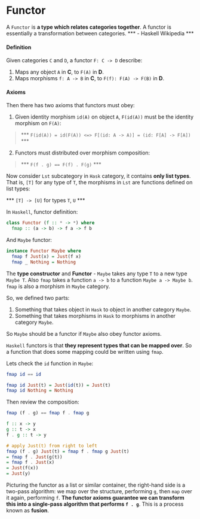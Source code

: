 # Functor

A `Functor` is **a type which relates categories together**. A functor is essentially a transformation between categories. *** - Haskell Wikipedia ***

#### Definition

Given categories `C` and `D`, a functor `F: C -> D` describe:

1. Maps any object `A` in **C**, to `F(A)` in **D**.
2. Maps morphisms `f: A -> B` in **C**, to `F(f): F(A) -> F(B)` in **D**.

#### Axioms

Then there has two axioms that functors must obey:

1. Given identity morphism `id(A)` on object `A`, `F(id(A))` must be the identity morphism on `F(A)`:

  > *** `F(id(A)) = id(F(A)) <=> F[(id: A -> A)] = (id: F[A] -> F[A])` ***

2. Functors must distributed over morphism composition:

  > *** `F(f . g) == F(f) . F(g)` ***

Now consider `Lst` subcategory in `Hask` category, it contains **only list types**. That is, `[T]` for any type of `T`, the morphisms in `Lst` are functions defined on list types:

*** `[T] -> [U]` for types `T`, `U` ***

In `Haskell`, functor definition:

```haskell
class Functor (f :: * -> *) where
  fmap :: (a -> b) -> f a -> f b
```

And `Maybe` functor:

```haskell
instance Functor Maybe where
  fmap f Just(x) = Just(f x)
  fmap _ Nothing = Nothing
```

The **type constructor** and **Functor** - `Maybe` takes any type `T` to a new type `Maybe T`. Also `fmap` takes a function `a -> b` to a function `Maybe a -> Maybe b`. `fmap` is also a morphism in `Maybe` category. 

So, we defined two parts:

1. Something that takes object in `Hask` to object in another category `Maybe`.
2. Something that takes morphisms in `Hask` to morphisms in another category `Maybe`.

So `Maybe` should be a functor if `Maybe` also obey functor axioms.

`Haskell` functors is that **they represent types that can be mapped over**. So a function that does some mapping could be written using `fmap`.

Lets check the `id` function in `Maybe`:

```haskell
fmap id == id

fmap id Just(t) = Just(id(t)) = Just(t)
fmap id Nothing = Nothing
```

Then review the composition:

```haskell
fmap (f . g) == fmap f . fmap g

f :: x -> y
g :: t -> x
f . g :: t -> y 

# apply Just(t) from right to left
fmap (f . g) Just(t) = fmap f . fmap g Just(t)
= fmap f . Just(g(t))
= fmap f . Just(x)
= Just(f(x))
= Just(y)
```

Picturing the functor as a list or similar container, the right-hand side is a two-pass algorithm: we map over the structure, performing `g`, then `map` over it again, performing `f`. **The functor axioms guarantee we can transform this into a single-pass algorithm that performs `f . g`**. This is a process known as **fusion**.